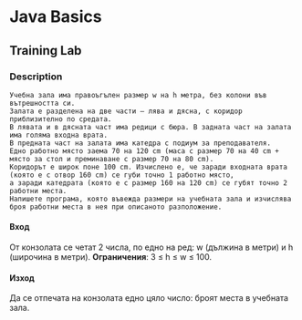 # Java Basics

## Training Lab

### Description

    Учебна зала има правоъгълен размер w на h метра, без колони във вътрешността си.
    Залата е разделена на две части – лява и дясна, с коридор приблизително по средата.
    В лявата и в дясната част има редици с бюра. В задната част на залата има голяма входна врата. 
    В предната част на залата има катедра с подиум за преподавателя.
    Едно работно място заема 70 на 120 cm (маса с размер 70 на 40 cm + място за стол и преминаване с размер 70 на 80 cm). 
    Коридорът е широк поне 100 cm. Изчислено е, че заради входната врата (която е с отвор 160 cm) се губи точно 1 работно място,
    а заради катедрата (която е с размер 160 на 120 cm) се губят точно 2 работни места. 
    Напишете програма, която въвежда размери на учебната зала и изчислява броя работни места в нея при описаното разположение.

#### Вход

От конзолата се четат 2 числа, по едно на ред:
w (дължина в метри) и h (широчина в метри).
**Ограничения**: 3 ≤ h ≤ w ≤ 100.

#### Изход

Да се отпечата на конзолата едно цяло число: броят места в учебната зала.